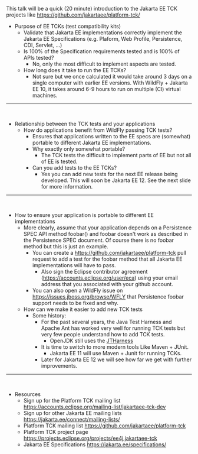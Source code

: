 
This talk will be a quick (20 minute) introduction to the Jakarta EE TCK projects like https://github.com/jakartaee/platform-tck/

- Purpose of EE TCKs (test compatibility kits)
	- Validate that Jakarta EE implementations correctly implement the Jakarta EE Specifications (e.g. Plaform, Web Profile, Persistence, CDI, Servlet, ...)
	- Is 100% of the Specification requirements tested and is 100% of APIs tested?
		- No, only the most difficult to implement aspects are tested.
	- How long does it take to run the EE TCKs?
		- Not sure but we once calculated it would take around 3 days on a single computer with earlier EE versions.  With WildFly + Jakarta EE 10, it takes around 6-9 hours to run on multiple (CI) virtual machines.

---
&nbsp;
&nbsp;
&nbsp;
&nbsp;
&nbsp;
&nbsp;
&nbsp;
&nbsp;
&nbsp;
&nbsp;
- Relationship between the TCK tests and your applications
	- How do applications benefit from WildFly passing TCK tests?
		- Ensures that applications written to the EE specs are (somewhat) portable to different Jakarta EE implementations.
		- Why exactly only somewhat portable?
			- The TCK tests the difficult to implement parts of EE but not all of EE is tested.
		- Can you add tests to the EE TCKs?
			- Yes you can add new tests for the next EE release being developed.  This will soon be Jakarta EE 12.  See the next slide for more information.

---
&nbsp;
&nbsp;
&nbsp;
&nbsp;
&nbsp;
&nbsp;
&nbsp;
&nbsp;
&nbsp;
&nbsp;
- How to ensure your application is portable to different EE implementations
	- More clearly, assume that your application depends on a Persistence SPEC API method foobar() and foobar doesn't work as described in the Persistence SPEC document.  Of course there is no foobar method but this is just an example.
		- You can create a https://github.com/jakartaee/platform-tck pull request to add a test for the foobar method that all Jakarta EE implementations will have to pass.  
			- Also sign the Eclipse contributor agreement (https://accounts.eclipse.org/user/eca) using your email address that you associated with your github account.
		- You can also open a WildFly issue on https://issues.jboss.org/browse/WFLY that Persistence foobar support needs to be fixed and why.
	- How can we make it easier to add new TCK tests
		- Some history:
			- For the past several years, the Java Test Harness and Apache Ant has worked very well for running TCK tests but very few people understand how to add TCK tests.
				- OpenJDK still uses the [JTHarness](https://github.com/openjdk/jtharness) 
			- It is time to switch to more modern tools Like Maven + JUnit.
				- Jakarta EE 11 will use Maven + Junit for running TCKs.
			- Later for Jakarta EE 12 we will see how far we get with further improvements.

---
&nbsp;
&nbsp;
&nbsp;
&nbsp;
&nbsp;
&nbsp;
&nbsp;
&nbsp;
&nbsp;
&nbsp;
-  Resources
	- Sign up for the Platform TCK mailing list https://accounts.eclipse.org/mailing-list/jakartaee-tck-dev 
	- Sign up for other Jakarta EE mailing lists https://jakarta.ee/connect/mailing-lists/
	- Platform TCK mailing list https://github.com/jakartaee/platform-tck
	- Platform TCK project page https://projects.eclipse.org/projects/ee4j.jakartaee-tck
	- Jakarta EE Specifications https://jakarta.ee/specifications/
